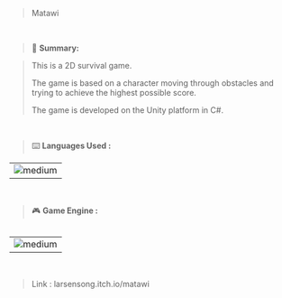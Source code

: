 > Matawi

<br>


> 📝 **Summary:**

> This is a 2D survival game.
> 
>The game is based on a character moving through obstacles and trying to achieve the highest possible score.
>
>The game is developed on the Unity platform in C#.

<br>

> ⌨️ **Languages Used :**

<table>
  <tr>
    <td><img alt="medium" src="https://img.shields.io/badge/C%23-239120?style=for-the-badge&logo=c-sharp&logoColor=white"></td>
  </tr>
  <table>
 
 <br>

> 🎮 **Game Engine :**

<table>
  <tr>
 <td><img alt="medium" src="https://img.shields.io/badge/Unity-100000?style=for-the-badge&logo=unity&logoColor=white"></td>
  </tr>
  <table>
 
 <br>

> Link : larsensong.itch.io/matawi
